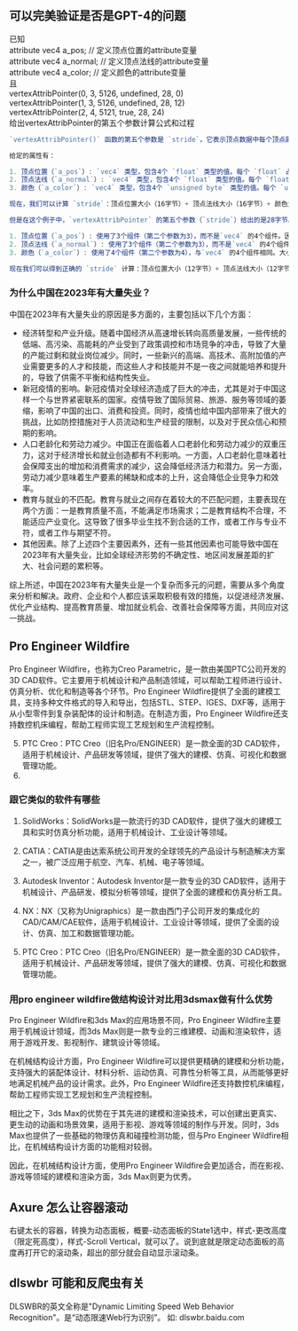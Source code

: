 ## 可以完美验证是否是GPT-4的问题
已知  
attribute vec4 a_pos; // 定义顶点位置的attribute变量  
attribute vec4 a_normal; // 定义顶点法线的attribute变量  
attribute vec4 a_color; // 定义颜色的attribute变量  
且  
vertexAttribPointer(0, 3, 5126, undefined, 28, 0)  
vertexAttribPointer(1, 3, 5126, undefined, 28, 12)  
vertexAttribPointer(2, 4, 5121, true, 28, 24)  
给出vertexAttribPointer的第五个参数计算公式和过程

```js
`vertexAttribPointer()` 函数的第五个参数是 `stride`，它表示顶点数据中每个顶点属性的间距（以字节为单位）。在这个例子中，我们有3个属性：顶点位置（`a_pos`）、顶点法线（`a_normal`）和颜色（`a_color`）。这些属性都是顶点数据中的一部分，我们需要计算它们的总大小来得到 `stride`。

给定的属性有：

1. 顶点位置（`a_pos`）: `vec4` 类型，包含4个 `float` 类型的值。每个 `float` 占用4字节，因此 `a_pos` 的大小为 4 * 4 = 16字节。
2. 顶点法线（`a_normal`）: `vec4` 类型，包含4个 `float` 类型的值。每个 `float` 占用4字节，因此 `a_normal` 的大小为 4 * 4 = 16字节。
3. 颜色（`a_color`）: `vec4` 类型，包含4个 `unsigned byte` 类型的值。每个 `unsigned byte` 占用1字节，因此 `a_color` 的大小为 4 * 1 = 4字节。

现在，我们可以计算 `stride`：顶点位置大小（16字节）+ 顶点法线大小（16字节）+ 颜色大小（4字节）= 36字节。

但是在这个例子中，`vertexAttribPointer` 的第五个参数（`stride`）给出的是28字节。这意味着这个顶点数据可能是紧凑的（没有任何填充字节），或者是有意省略了某些属性的组件。从给出的 `vertexAttribPointer` 调用中，我们可以看到：

1. 顶点位置（`a_pos`）: 使用了3个组件（第二个参数为3），而不是`vec4` 的4个组件。因此，实际大小为 3 * 4 = 12字节。
2. 顶点法线（`a_normal`）: 使用了3个组件（第二个参数为3），而不是`vec4` 的4个组件。因此，实际大小为 3 * 4 = 12字节。
3. 颜色（`a_color`）: 使用了4个组件（第二个参数为4），与`vec4` 的4个组件相同。大小仍为 4 * 1 = 4字节。

现在我们可以得到正确的 `stride` 计算：顶点位置大小（12字节）+ 顶点法线大小（12字节）+ 颜色大小（4字节）= 28字节。这与给定的 `stride` 值相符。
```

### 为什么中国在2023年有大量失业？

中国在2023年有大量失业的原因是多方面的，主要包括以下几个方面：

- 经济转型和产业升级。随着中国经济从高速增长转向高质量发展，一些传统的低端、高污染、高能耗的产业受到了政策调控和市场竞争的冲击，导致了大量的产能过剩和就业岗位减少。同时，一些新兴的高端、高技术、高附加值的产业需要更多的人才和技能，而这些人才和技能并不是一夜之间就能培养和提升的，导致了供需不平衡和结构性失业。
- 新冠疫情的影响。新冠疫情对全球经济造成了巨大的冲击，尤其是对于中国这样一个与世界紧密联系的国家。疫情导致了国际贸易、旅游、服务等领域的萎缩，影响了中国的出口、消费和投资。同时，疫情也给中国内部带来了很大的挑战，比如防控措施对于人员流动和生产经营的限制，以及对于民众信心和预期的影响。
- 人口老龄化和劳动力减少。中国正在面临着人口老龄化和劳动力减少的双重压力，这对于经济增长和就业创造都有不利影响。一方面，人口老龄化意味着社会保障支出的增加和消费需求的减少，这会降低经济活力和潜力。另一方面，劳动力减少意味着生产要素的稀缺和成本的上升，这会降低企业竞争力和效率。
- 教育与就业的不匹配。教育与就业之间存在着较大的不匹配问题，主要表现在两个方面：一是教育质量不高，不能满足市场需求；二是教育结构不合理，不能适应产业变化。这导致了很多毕业生找不到合适的工作，或者工作与专业不符，或者工作与期望不符。
- 其他因素。除了上述四个主要因素外，还有一些其他因素也可能导致中国在2023年有大量失业，比如全球经济形势的不确定性、地区间发展差距的扩大、社会问题的累积等。

综上所述，中国在2023年有大量失业是一个复杂而多元的问题，需要从多个角度来分析和解决。政府、企业和个人都应该采取积极有效的措施，以促进经济发展、优化产业结构、提高教育质量、增加就业机会、改善社会保障等方面，共同应对这一挑战。

## Pro Engineer Wildfire

Pro Engineer Wildfire，也称为Creo Parametric，是一款由美国PTC公司开发的3D CAD软件。它主要用于机械设计和产品制造领域，可以帮助工程师进行设计、仿真分析、优化和制造等各个环节。Pro Engineer Wildfire提供了全面的建模工具，支持多种文件格式的导入和导出，包括STL、STEP、IGES、DXF等，适用于从小型零件到复杂装配体的设计和制造。在制造方面，Pro Engineer Wildfire还支持数控机床编程，帮助工程师实现工艺规划和生产流程控制。

5. PTC Creo：PTC Creo（旧名Pro/ENGINEER）是一款全面的3D CAD软件，适用于机械设计、产品研发等领域，提供了强大的建模、仿真、可视化和数据管理功能。
6. 
### 跟它类似的软件有哪些

1. SolidWorks：SolidWorks是一款流行的3D CAD软件，提供了强大的建模工具和实时仿真分析功能，适用于机械设计、工业设计等领域。

2. CATIA：CATIA是由达索系统公司开发的全球领先的产品设计与制造解决方案之一，被广泛应用于航空、汽车、机械、电子等领域。

3. Autodesk Inventor：Autodesk Inventor是一款专业的3D CAD软件，适用于机械设计、产品研发、模拟分析等领域，提供了全面的建模和仿真分析工具。

4. NX：NX（又称为Unigraphics）是一款由西门子公司开发的集成化的CAD/CAM/CAE软件，适用于机械设计、工业设计等领域，提供了全面的设计、仿真、加工和数据管理功能。

5. PTC Creo：PTC Creo（旧名Pro/ENGINEER）是一款全面的3D CAD软件，适用于机械设计、产品研发等领域，提供了强大的建模、仿真、可视化和数据管理功能。
### 用pro engineer wildfire做结构设计对比用3dsmax做有什么优势

Pro Engineer Wildfire和3ds Max的应用场景不同，Pro Engineer Wildfire主要用于机械设计领域，而3ds Max则是一款专业的三维建模、动画和渲染软件，适用于游戏开发、影视制作、建筑设计等领域。

在机械结构设计方面，Pro Engineer Wildfire可以提供更精确的建模和分析功能，支持强大的装配体设计、材料分析、运动仿真、可靠性分析等工具，从而能够更好地满足机械产品的设计需求。此外，Pro Engineer Wildfire还支持数控机床编程，帮助工程师实现工艺规划和生产流程控制。

相比之下，3ds Max的优势在于其先进的建模和渲染技术，可以创建出更真实、更生动的动画和场景效果，适用于影视、游戏等领域的制作与开发。同时，3ds Max也提供了一些基础的物理仿真和碰撞检测功能，但与Pro Engineer Wildfire相比，在机械结构设计方面的功能相对较弱。

因此，在机械结构设计方面，使用Pro Engineer Wildfire会更加适合，而在影视、游戏等领域的建模和渲染方面，3ds Max则更为优秀。

## Axure 怎么让容器滚动
右键太长的容器，转换为动态面板，概要-动态面板的State1选中，样式-更改高度（限定死高度），样式-Scroll Vertical，就可以了。说到底就是限定动态面板的高度再打开它的滚动条，超出的部分就会自动显示滚动条。

## dlswbr 可能和反爬虫有关
DLSWBR的英文全称是"Dynamic Limiting Speed Web Behavior Recognition"。是“动态限速Web行为识别”。
如: dlswbr.baidu.com

